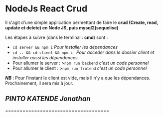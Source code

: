 # NodeJs React Crud

Il s'agit d'une simple application permettant de faire le **crud (Create, read, update et delete) en Node JS, puis mysql2(sequelise)**

Les étapes à suivre (dans le terminal : **cmd**) sont :

- `cd server && npm i` *Pour installer les dépendances*
- `cd .. && cd client && npm i ` *Pour acceder dans le dossier client et installer aussi les dépendances*
- Pour allumer le server : >`npm run backend` *c'est un code personnel*
- Pour allumer le client : >`npm run frotend` *c'est un code personnel*

***NB*** : Pour l'instant le client est vide, mais il n'y a que les dépendances. Prochainement, il sera mis à jour.

## ***PINTO KATENDE Jonathan***
====================================
